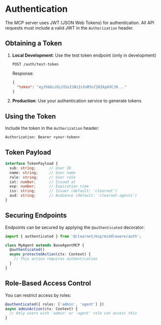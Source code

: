 # Authentication

The MCP server uses JWT (JSON Web Tokens) for authentication. All API requests must include a valid JWT in the `Authorization` header.

## Obtaining a Token

1. **Local Development**: Use the test token endpoint (only in development)
   ```
   POST /auth/test-token
   ```
   
   Response:
   ```json
   {
     "token": "eyJhbGciOiJIUzI1NiIsInR5cCI6IkpXVCJ9..."
   }
   ```

2. **Production**: Use your authentication service to generate tokens

## Using the Token

Include the token in the `Authorization` header:

```
Authorization: Bearer <your-token>
```

## Token Payload

```typescript
interface TokenPayload {
  sub: string;      // User ID
  name: string;     // User name
  role: string;     // User role
  iat: number;      // Issued at
  exp: number;      // Expiration time
  iss: string;      // Issuer (default: 'clearnet')
  aud: string;      // Audience (default: 'clearnet-agents')
}
```

## Securing Endpoints

Endpoints can be secured by applying the `@authenticated` decorator:

```typescript
import { authenticated } from '@clearnet/mcp/middleware/auth';

class MyAgent extends BaseAgentMCP {
  @authenticated()
  async protectedAction(ctx: Context) {
    // This action requires authentication
  }
}
```

## Role-Based Access Control

You can restrict access by roles:

```typescript
@authenticated({ roles: ['admin', 'agent'] })
async adminAction(ctx: Context) {
  // Only users with 'admin' or 'agent' role can access this
}
```
